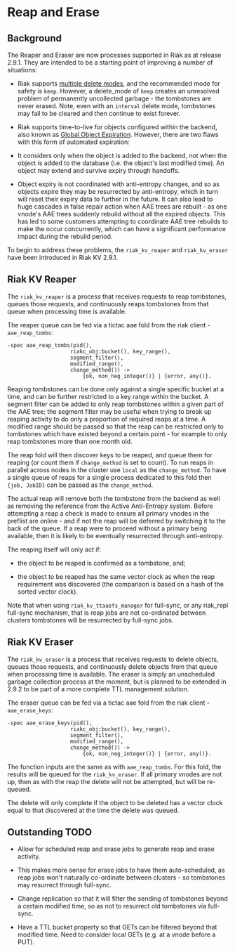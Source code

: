 # Reap and Erase

## Background

The Reaper and Eraser are now processes supported in Riak as at release 2.9.1.  They are intended to be a starting point of improving a number of situations:

* Riak supports [multiple delete modes](https://docs.riak.com/riak/kv/2.2.3/using/reference/object-deletion/index.html#configuring-object-deletion), and the recommended mode for safety is `keep`.  However, a delete_mode of `keep` creates an unresolved problem of permanently uncollected garbage - the tombstones are never erased.  Note, even with an `interval` delete mode, tombstones may fail to be cleared and then continue to exist forever.

* Riak supports time-to-live for objects configured within the backend, also known as [Global Object Expiration](https://riak.com/products/riak-kv/global-object-expiration/index.html?p=12768.html).  However, there are two flaws with this form of automated expiration:

 * It considers only when the object is added to the backend, not when the object is added to the database (i.e. the object's last modified time).  An object may extend and survive expiry through handoffs.

 * Object expiry is not coordinated with anti-entropy changes, and so as objects expire they may be resurrected by anti-entropy, which in turn will reset their expiry data to further in the future.  It can also lead to huge cascades in false repair action when AAE trees are rebuilt - as one vnode's AAE trees suddenly rebuild without all the expired objects.  This has led to some customers attempting to coordinate AAE tree rebuilds to make the occur concurrently, which can have a significant performance impact during the rebuild period.

To begin to address these problems, the `riak_kv_reaper` and `riak_kv_eraser` have been introduced in Riak KV 2.9.1.

## Riak KV Reaper

The `riak_kv_reaper` is a process that receives requests to reap tombstones, queues those requests, and continuously reaps tombstones from that queue when processing time is available.  

The reaper queue can be fed via a tictac aae fold from the riak client - `aae_reap_tombs`:

```
-spec aae_reap_tombs(pid(),
                    riakc_obj:bucket(), key_range(),
                    segment_filter(),
                    modified_range(),
                    change_method()) ->
                        {ok, non_neg_integer()} | {error, any()}.
```

Reaping tombstones can be done only against a single specific bucket at a time, and can be further restricted to a key range within the bucket.  A segment filter can be added to only reap tombstones within a given part of the AAE tree; the segment filter may be useful when trying to break up reaping activity to do only a proportion of required reaps at a time.  A modified range should be passed so that the reap can be restricted only to tombstones which have existed beyond a certain point - for example to only reap tombstones more than one month old.

The reap fold will then discover keys to be reaped, and queue them for reaping (or count them if `change_method` is set to count).  To run reaps in parallel across nodes in the cluster use `local` as the `change_method`.  To have a single queue of reaps for a single process dedicated to this fold then `{job, JobID}` can be passed as the `change_method`.

The actual reap will remove both the tombstone from the backend as well as removing the reference from the Active Anti-Entropy system.  Before attempting a reap a check is made to ensure all primary vnodes in the preflist are online - and if not the reap will be deferred by switching it to the back of the queue.  If a reap were to proceed without a primary being available, then it is likely to be eventually resurrected through anti-entropy.

The reaping itself will only act if:

* the object to be reaped is confirmed as a tombstone, and;

* the object to be reaped has the same vector clock as when the reap requirement was discovered (the comparison is based on a hash of the sorted vector clock).

Note that when using `riak_kv_ttaaefs_manager` for full-sync, or any riak_repl full-sync mechanism, that is reap jobs are not co-ordinated between clusters tombstones will be resurrected by full-sync jobs.

## Riak KV Eraser

The `riak_kv_eraser` is a process that receives requests to delete objects, queues those requests, and continuously delete objects from that queue when processing time is available.  The eraser is simply an unscheduled garbage collection process at the moment, but is planned to be extended in 2.9.2 to be part of a more complete TTL management solution.

The eraser queue can be fed via a tictac aae fold from the riak client - `aae_erase_keys`:

```
-spec aae_erase_keys(pid(),
                    riakc_obj:bucket(), key_range(),
                    segment_filter(),
                    modified_range(),
                    change_method()) ->
                        {ok, non_neg_integer()} | {error, any()}.
```

The function inputs are the same as with `aae_reap_tombs`.  For this fold, the results will be queued for the `riak_kv_eraser`.  If all primary vnodes are not up, then as with the reap the delete will not be attempted, but will be re-queued.

The delete will only complete if the object to be deleted has a vector clock equal to that discovered at the time the delete was queued.


## Outstanding TODO

* Allow for scheduled reap and erase jobs to generate reap and erase activity.

 * This makes more sense for erase jobs to have them auto-scheduled, as reap jobs won't naturally co-ordinate between clusters - so tombstones may resurrect through full-sync.


* Change replication so that it will filter the sending of tombstones beyond a certain modified time, so as not to resurrect old tombstones via full-sync.

* Have a TTL bucket property so that GETs can be filtered beyond that modified time.  Need to consider local GETs (e.g. at a vnode before a PUT).

